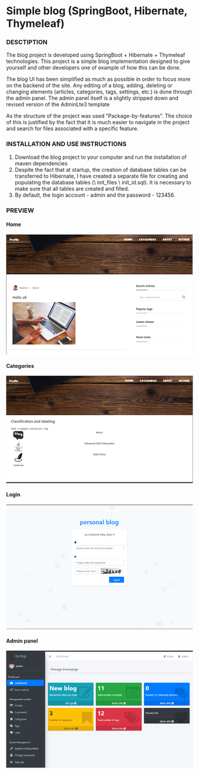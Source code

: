 # Simple blog (SpringBoot, Hibernate, Thymeleaf)

### **DESCTIPTION**

The blog project is developed using SpringBoot + Hibernate + Thymeleaf technologies.
This project is a simple blog implementation designed to give yourself and other developers one of example of how this can be done.

The blog UI has been simplified as much as possible in order to focus more on the backend of the site. Any editing of a blog, adding, deleting or changing elements (articles, categories, tags, settings, etc.) is done through the admin panel.
The admin panel itself is a slightly stripped down and revised version of the AdminLte3 template

As the structure of the project was used "Package-by-features". The choice of this is justified by the fact that it is much easier to navigate in the project and search for files associated with a specific feature.

### **INSTALLATION AND USE INSTRUCTIONS**

1. Download the blog project to your computer and run the installation of maven dependencies
2. Despite the fact that at startup, the creation of database tables can be transferred to Hibernate, I have created a separate file for creating and populating the database tables (\ init_files \ init_id.sql).
   It is necessary to make sure that all tables are created and filled.
3. By default, the login account - admin and the password - 123456.


### **PREVIEW**

#### Home

![my-blog-info](init_files/home_page.png)

#### Categories

![my-blog-info](init_files/categories_page.png)

#### Login

![my-blog-info](init_files/login_page.png)

#### Admin panel

![my-blog-info](init_files/AdminLte.png)

